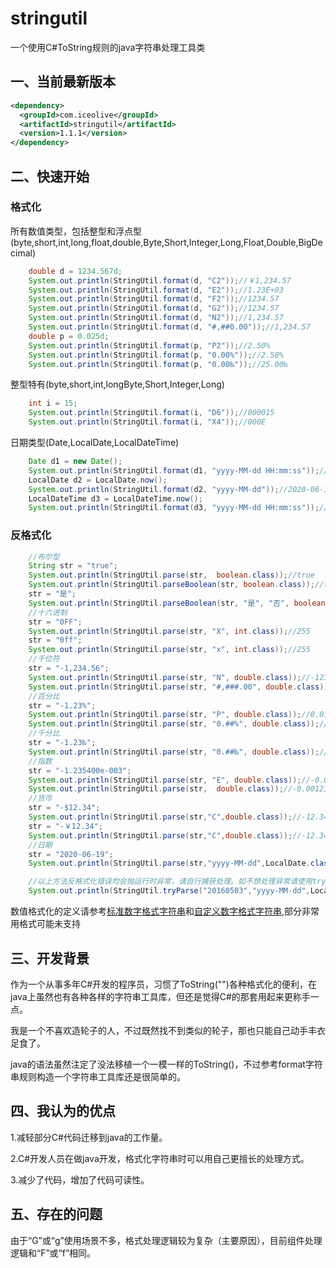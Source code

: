 # stringutil
一个使用C#ToString规则的java字符串处理工具类


## 一、当前最新版本
```xml
<dependency>
  <groupId>com.iceolive</groupId>
  <artifactId>stringutil</artifactId>
  <version>1.1.1</version>
</dependency>
```
## 二、快速开始
### 格式化
所有数值类型，包括整型和浮点型(byte,short,int,long,float,double,Byte,Short,Integer,Long,Float,Double,BigDecimal)
```java
    double d = 1234.567d;
    System.out.println(StringUtil.format(d, "C2"));//￥1,234.57
    System.out.println(StringUtil.format(d, "E2"));//1.23E+03
    System.out.println(StringUtil.format(d, "F2"));//1234.57
    System.out.println(StringUtil.format(d, "G2"));//1234.57
    System.out.println(StringUtil.format(d, "N2"));//1,234.57
    System.out.println(StringUtil.format(d, "#,##0.00"));//1,234.57
    double p = 0.025d;
    System.out.println(StringUtil.format(p, "P2"));//2.50%
    System.out.println(StringUtil.format(p, "0.00%"));//2.50%
    System.out.println(StringUtil.format(p, "0.00‰"));//25.00‰
```
整型特有(byte,short,int,longByte,Short,Integer,Long)
```java
    int i = 15;
    System.out.println(StringUtil.format(i, "D6"));//000015
    System.out.println(StringUtil.format(i, "X4"));//000E
```
日期类型(Date,LocalDate,LocalDateTime)
```java
    Date d1 = new Date();
    System.out.println(StringUtil.format(d1, "yyyy-MM-dd HH:mm:ss"));//2020-06-18 22:40:03
    LocalDate d2 = LocalDate.now();
    System.out.println(StringUtil.format(d2, "yyyy-MM-dd"));//2020-06-18
    LocalDateTime d3 = LocalDateTime.now();
    System.out.println(StringUtil.format(d3, "yyyy-MM-dd HH:mm:ss"));//2020-06-18 22:40:03
```
### 反格式化
```java
    //布尔型
    String str = "true";
    System.out.println(StringUtil.parse(str,  boolean.class));//true
    System.out.println(StringUtil.parseBoolean(str, boolean.class));//true
    str = "是";
    System.out.println(StringUtil.parseBoolean(str, "是", "否", boolean.class));//true
    //十六进制
    str = "0FF";
    System.out.println(StringUtil.parse(str, "X", int.class));//255
    str = "0ff";
    System.out.println(StringUtil.parse(str, "x", int.class));//255
    //千位符
    str = "-1,234.56";
    System.out.println(StringUtil.parse(str, "N", double.class));//-1234.56
    System.out.println(StringUtil.parse(str, "#,###.00", double.class));//-1234.56
    //百分比
    str = "-1.23%";
    System.out.println(StringUtil.parse(str, "P", double.class));//0.0123
    System.out.println(StringUtil.parse(str, "0.##%", double.class));//0.0123
    //千分比
    str = "-1.23‰";
    System.out.println(StringUtil.parse(str, "0.##‰", double.class));//0.00123
    //指数
    str = "-1.235400e-003";
    System.out.println(StringUtil.parse(str, "E", double.class));//-0.0012354
    System.out.println(StringUtil.parse(str,  double.class));//-0.0012354
    //货币
    str = "-$12.34";
    System.out.println(StringUtil.parse(str,"C",double.class));//-12.34
    str = "-￥12.34";
    System.out.println(StringUtil.parse(str,"C",double.class));//-12.34
    //日期
    str = "2020-06-19";
    System.out.println(StringUtil.parse(str,"yyyy-MM-dd",LocalDate.class));//2020-06-19

    //以上方法反格式化错误均会抛运行时异常，请自行捕获处理。如不想处理异常请使用tryParse方法,并提供出错默认值，进行反格式化
    System.out.println(StringUtil.tryParse("20160503","yyyy-MM-dd",LocalDate.now(),LocalDate.class));
```
数值格式化的定义请参考[标准数字格式字符串](https://docs.microsoft.com/zh-cn/dotnet/standard/base-types/standard-numeric-format-strings)和[自定义数字格式字符串](https://docs.microsoft.com/zh-cn/dotnet/standard/base-types/custom-numeric-format-strings),部分非常用格式可能未支持
## 三、开发背景

作为一个从事多年C#开发的程序员，习惯了ToString("")各种格式化的便利，在java上虽然也有各种各样的字符串工具库，但还是觉得C#的那套用起来更称手一点。

我是一个不喜欢造轮子的人，不过既然找不到类似的轮子，那也只能自己动手丰衣足食了。

java的语法虽然注定了没法移植一个一模一样的ToString()，不过参考format字符串规则构造一个字符串工具库还是很简单的。

## 四、我认为的优点
1.减轻部分C#代码迁移到java的工作量。

2.C#开发人员在做java开发，格式化字符串时可以用自己更擅长的处理方式。

3.减少了代码，增加了代码可读性。

## 五、存在的问题
由于“G”或“g”使用场景不多，格式处理逻辑较为复杂（主要原因），目前组件处理逻辑和“F”或“f”相同。
